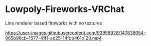 # Lowpoly-Fireworks-VRChat
Line renderer based fireworks with no textures




https://user-images.githubusercontent.com/93958928/147839054-965b96cb-1677-41f1-ad25-14fdb461e120.mp4

